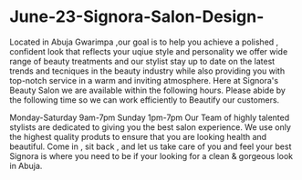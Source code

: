 # June-23-Signora-Salon-Design-
Located in Abuja Gwarimpa ,our  goal is to help you achieve a polished , confident look that reflects your uqiue style and personality we offer wide range of beauty treatments and our stylist stay up to date on the latest trends and tecniques in the beauty industry while also providing you with top-notch service in a warm and inviting atmosphere.
Here at Signora's Beauty Salon we are available within the following hours. Please abide by the following time so we can work efficiently to Beautify our customers.

Monday-Saturday 9am-7pm
Sunday 1pm-7pm
Our Team of highly talented stylists are dedicated to giving you the best salon experience. We use only the highest quality produts to ensure that you are looking health and beautiful.
Come in , sit back , and let us take care of you and feel your best
Signora is where you need to be if your looking for a clean & gorgeous look in Abuja.
